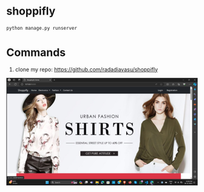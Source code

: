 # shoppifly

``` bash
python manage.py runserver
```

# Commands
1. clone my repo: https://github.com/radadiavasu/shoppifly

<div align=center>
<img src="https://github.com/radadiavasu/shoppifly/blob/master/media/productimg/homepage.jpg">
